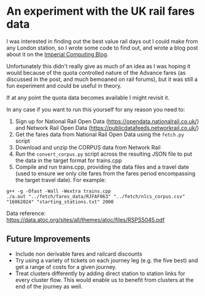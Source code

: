 # An experiment with the UK rail fares data
I was interested in finding out the best value rail days out I could make from any London station, so I wrote some code to find out, and wrote a blog post about it on the [Imperial Computing Blog](https://blogs.imperial.ac.uk/computing/).

Unfortunately this didn't really give as much of an idea as I was hoping it would because of the quota controlled nature of the Advance fares (as discussed in the post, and much bemoaned on rail forums), but it was still a fun experiment and could be useful in theory.

If at any point the quota data becomes available I might revisit it.

In any case if you want to run this yourself for any reason you need to:
1. Sign up for National Rail Open Data (https://opendata.nationalrail.co.uk/) and Network Rail Open Data (https://publicdatafeeds.networkrail.co.uk/)
2. Get the fares data from National Rail Open Data using the `fetch.py` script
3. Download and unzip the CORPUS data from Network Rail
4. Run the `convert_corpus.py` script across the resulting JSON file to put the data in the target format for trains.cpp
5. Compile and run trains.cpp, providing the data files and a travel date (used to ensure we only cite fares from the fares period encompassing the target travel date). For example:
```
g++ -g -Ofast -Wall -Wextra trains.cpp
./a.out "../fetch/fares_data/RJFAF063" "../fetch/nlcs_corpus.csv" "16062024" "starting_stations.txt" 2000
```

Data reference: https://data.atoc.org/sites/all/themes/atoc/files/RSPS5045.pdf

## Future Improvements
- Include non derivable fares and railcard discounts
- Try using a variety of tickets on each journey leg (e.g. the five best) and get a range of costs for a given journey.
- Treat clusters differently by adding direct station to station links for every cluster flow. This would enable us to benefit from clusters at the end of the journey as well.
